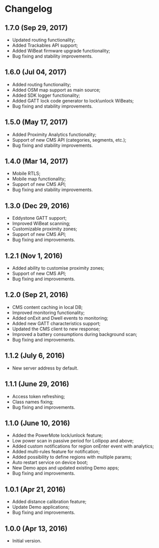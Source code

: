 Changelog
=====================
## 1.7.0 (Sep 29, 2017)
- Updated routing functionality;
- Added Trackables API support;
- Added WiBeat firmware upgrade functionality;
- Bug fixing and stability improvements.

## 1.6.0 (Jul 04, 2017)
- Added routing functionality;
- Added OSM map support as main source;
- Added SDK logger functionality;
- Added GATT lock code generator to lock\unlock WiBeats;
- Bug fixing and stability improvements.

## 1.5.0 (May 17, 2017)
- Added Proximity Analytics functionality;
- Support of new CMS API (categories, segments, etc.);
- Bug fixing and stability improvements.

## 1.4.0 (Mar 14, 2017)
- Mobile RTLS;
- Mobile map functionality;
- Support of new CMS API;
- Bug fixing and stability improvements.

## 1.3.0 (Dec 29, 2016)
- Eddystone GATT support;
- Improved WiBeat scanning;
- Customizable proximity zones;
- Support of new CMS API;
- Bug fixing and improvements.

## 1.2.1 (Nov 1, 2016)
- Added ability to customise proximity zones;
- Support of new CMS API;
- Bug fixing and improvements.

## 1.2.0 (Sep 21, 2016)
- CMS content caching in local DB;
- Improved monitoring functionality;
- Added onExit and Dwell events to monitoring;
- Added new GATT characteristics support;
- Updated the CMS client to new response;
- Improved a battery consumptions during background scan;
- Bug fixing and improvements.

## 1.1.2 (July 6, 2016)
- New server address by default.

## 1.1.1 (June 29, 2016)
- Access token refreshing;
- Class names fixing;
- Bug fixing and improvements.

## 1.1.0 (June 10, 2016)
- Added the PowerMote lock/unlock feature;
- Low power scan in passive period for Lollipop and above;
- Added custom notifications for region onEnter event with analytics;
- Added multi-rules feature for notification;
- Added possibility to define regions with multiple params;
- Auto restart service on device boot;
- New Demo apps and updated existing Demo apps;
- Bug fixing and improvements.

## 1.0.1 (Apr 21, 2016)
- Added distance calibration feature;
- Update Demo applications;
- Bug fixing and improvements.

## 1.0.0 (Apr 13, 2016)
- Initial version.

